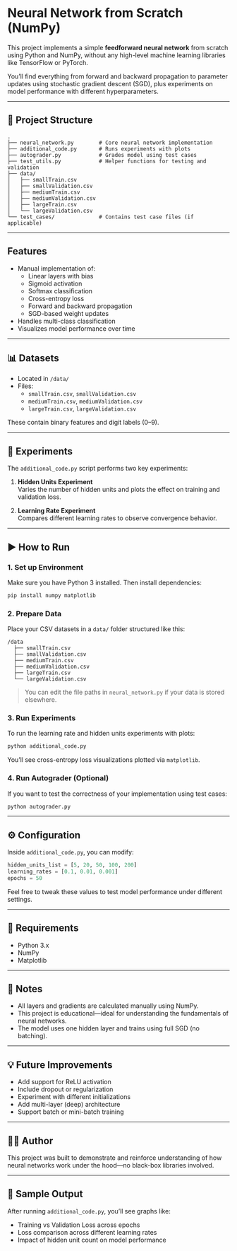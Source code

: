 # Neural Network from Scratch (NumPy)

This project implements a simple **feedforward neural network** from scratch using Python and NumPy, without any high-level machine learning libraries like TensorFlow or PyTorch.

You’ll find everything from forward and backward propagation to parameter updates using stochastic gradient descent (SGD), plus experiments on model performance with different hyperparameters.

---

## 📁 Project Structure

```plaintext
.
├── neural_network.py        # Core neural network implementation
├── additional_code.py       # Runs experiments with plots
├── autograder.py            # Grades model using test cases
├── test_utils.py            # Helper functions for testing and validation
├── data/
│   ├── smallTrain.csv
│   ├── smallValidation.csv
│   ├── mediumTrain.csv
│   ├── mediumValidation.csv
│   ├── largeTrain.csv
│   └── largeValidation.csv
└── test_cases/              # Contains test case files (if applicable)
```

---

## Features

- Manual implementation of:
  - Linear layers with bias
  - Sigmoid activation
  - Softmax classification
  - Cross-entropy loss
  - Forward and backward propagation
  - SGD-based weight updates
- Handles multi-class classification
- Visualizes model performance over time

---

## 📊 Datasets

- Located in `/data/`
- Files:  
  - `smallTrain.csv`, `smallValidation.csv`  
  - `mediumTrain.csv`, `mediumValidation.csv`  
  - `largeTrain.csv`, `largeValidation.csv`

These contain binary features and digit labels (0–9).

---

## 🔬 Experiments

The `additional_code.py` script performs two key experiments:

1. **Hidden Units Experiment**  
   Varies the number of hidden units and plots the effect on training and validation loss.

2. **Learning Rate Experiment**  
   Compares different learning rates to observe convergence behavior.

---

## ▶️ How to Run

### 1. Set up Environment

Make sure you have Python 3 installed. Then install dependencies:

```bash
pip install numpy matplotlib
```

### 2. Prepare Data

Place your CSV datasets in a `data/` folder structured like this:

```
/data
  ├── smallTrain.csv
  ├── smallValidation.csv
  ├── mediumTrain.csv
  ├── mediumValidation.csv
  ├── largeTrain.csv
  └── largeValidation.csv
```

> You can edit the file paths in `neural_network.py` if your data is stored elsewhere.

### 3. Run Experiments

To run the learning rate and hidden units experiments with plots:

```bash
python additional_code.py
```

You’ll see cross-entropy loss visualizations plotted via `matplotlib`.

### 4. Run Autograder (Optional)

If you want to test the correctness of your implementation using test cases:

```bash
python autograder.py
```

---

## ⚙️ Configuration

Inside `additional_code.py`, you can modify:

```python
hidden_units_list = [5, 20, 50, 100, 200]
learning_rates = [0.1, 0.01, 0.001]
epochs = 50
```

Feel free to tweak these values to test model performance under different settings.

---

## 📌 Requirements

- Python 3.x
- NumPy
- Matplotlib

---

## 📌 Notes

- All layers and gradients are calculated manually using NumPy.
- This project is educational—ideal for understanding the fundamentals of neural networks.
- The model uses one hidden layer and trains using full SGD (no batching).

---

## 💡 Future Improvements

- Add support for ReLU activation
- Include dropout or regularization
- Experiment with different initializations
- Add multi-layer (deep) architecture
- Support batch or mini-batch training

---

## 👨‍💻 Author

This project was built to demonstrate and reinforce understanding of how neural networks work under the hood—no black-box libraries involved.

---

## 🧪 Sample Output

After running `additional_code.py`, you’ll see graphs like:

- Training vs Validation Loss across epochs
- Loss comparison across different learning rates
- Impact of hidden unit count on model performance
